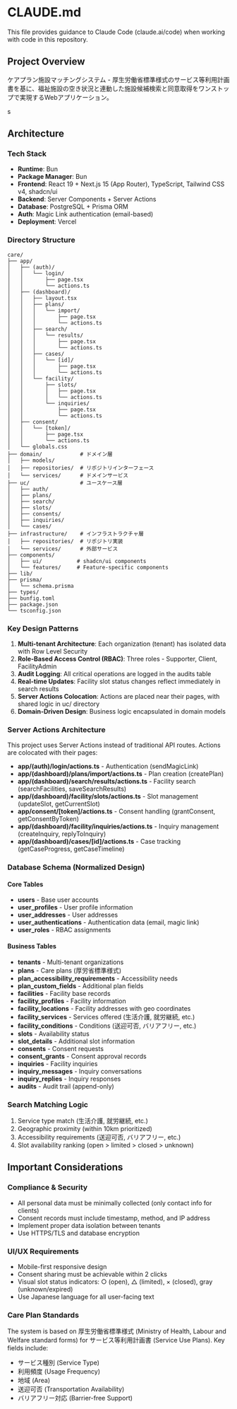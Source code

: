 # CLAUDE.md

This file provides guidance to Claude Code (claude.ai/code) when working with code in this repository.

## Project Overview

ケアプラン施設マッチングシステム - 厚生労働省標準様式のサービス等利用計画書を基に、福祉施設の空き状況と連動した施設候補検索と同意取得をワンストップで実現するWebアプリケーション。

s
## Architecture

### Tech Stack
- **Runtime**: Bun
- **Package Manager**: Bun
- **Frontend**: React 19 + Next.js 15 (App Router), TypeScript, Tailwind CSS v4, shadcn/ui
- **Backend**: Server Components + Server Actions
- **Database**: PostgreSQL + Prisma ORM
- **Auth**: Magic Link authentication (email-based)
- **Deployment**: Vercel

### Directory Structure
```
care/
├── app/
│   ├── (auth)/
│   │   └── login/
│   │       ├── page.tsx
│   │       └── actions.ts
│   ├── (dashboard)/
│   │   ├── layout.tsx
│   │   ├── plans/
│   │   │   └── import/
│   │   │       ├── page.tsx
│   │   │       └── actions.ts
│   │   ├── search/
│   │   │   └── results/
│   │   │       ├── page.tsx
│   │   │       └── actions.ts
│   │   ├── cases/
│   │   │   └── [id]/
│   │   │       ├── page.tsx
│   │   │       └── actions.ts
│   │   └── facility/
│   │       ├── slots/
│   │       │   ├── page.tsx
│   │       │   └── actions.ts
│   │       └── inquiries/
│   │           ├── page.tsx
│   │           └── actions.ts
│   ├── consent/
│   │   └── [token]/
│   │       ├── page.tsx
│   │       └── actions.ts
│   └── globals.css
├── domain/            # ドメイン層
│   ├── models/
│   ├── repositories/  # リポジトリインターフェース
│   └── services/      # ドメインサービス
├── uc/                # ユースケース層
│   ├── auth/
│   ├── plans/
│   ├── search/
│   ├── slots/
│   ├── consents/
│   ├── inquiries/
│   └── cases/
├── infrastructure/    # インフラストラクチャ層
│   ├── repositories/  # リポジトリ実装
│   └── services/      # 外部サービス
├── components/
│   ├── ui/           # shadcn/ui components
│   └── features/     # Feature-specific components
├── lib/
├── prisma/
│   └── schema.prisma
├── types/
├── bunfig.toml
├── package.json
└── tsconfig.json
```

### Key Design Patterns

1. **Multi-tenant Architecture**: Each organization (tenant) has isolated data with Row Level Security
2. **Role-Based Access Control (RBAC)**: Three roles - Supporter, Client, FacilityAdmin
3. **Audit Logging**: All critical operations are logged in the audits table
4. **Real-time Updates**: Facility slot status changes reflect immediately in search results
5. **Server Actions Colocation**: Actions are placed near their pages, with shared logic in uc/ directory
6. **Domain-Driven Design**: Business logic encapsulated in domain models

### Server Actions Architecture

This project uses Server Actions instead of traditional API routes. Actions are colocated with their pages:

- **app/(auth)/login/actions.ts** - Authentication (sendMagicLink)
- **app/(dashboard)/plans/import/actions.ts** - Plan creation (createPlan)
- **app/(dashboard)/search/results/actions.ts** - Facility search (searchFacilities, saveSearchResults)
- **app/(dashboard)/facility/slots/actions.ts** - Slot management (updateSlot, getCurrentSlot)
- **app/consent/[token]/actions.ts** - Consent handling (grantConsent, getConsentByToken)
- **app/(dashboard)/facility/inquiries/actions.ts** - Inquiry management (createInquiry, replyToInquiry)
- **app/(dashboard)/cases/[id]/actions.ts** - Case tracking (getCaseProgress, getCaseTimeline)

### Database Schema (Normalized Design)

#### Core Tables
- **users** - Base user accounts
- **user_profiles** - User profile information
- **user_addresses** - User addresses
- **user_authentications** - Authentication data (email, magic link)
- **user_roles** - RBAC assignments

#### Business Tables
- **tenants** - Multi-tenant organizations
- **plans** - Care plans (厚労省標準様式)
- **plan_accessibility_requirements** - Accessibility needs
- **plan_custom_fields** - Additional plan fields
- **facilities** - Facility base records
- **facility_profiles** - Facility information
- **facility_locations** - Facility addresses with geo coordinates
- **facility_services** - Services offered (生活介護, 就労継続, etc.)
- **facility_conditions** - Conditions (送迎可否, バリアフリー, etc.)
- **slots** - Availability status
- **slot_details** - Additional slot information
- **consents** - Consent requests
- **consent_grants** - Consent approval records
- **inquiries** - Facility inquiries
- **inquiry_messages** - Inquiry conversations
- **inquiry_replies** - Inquiry responses
- **audits** - Audit trail (append-only)

### Search Matching Logic
1. Service type match (生活介護, 就労継続, etc.)
2. Geographic proximity (within 10km prioritized)
3. Accessibility requirements (送迎可否, バリアフリー, etc.)
4. Slot availability ranking (open > limited > closed > unknown)

## Important Considerations

### Compliance & Security
- All personal data must be minimally collected (only contact info for clients)
- Consent records must include timestamp, method, and IP address
- Implement proper data isolation between tenants
- Use HTTPS/TLS and database encryption

### UI/UX Requirements
- Mobile-first responsive design
- Consent sharing must be achievable within 2 clicks
- Visual slot status indicators: ○ (open), △ (limited), × (closed), gray (unknown/expired)
- Use Japanese language for all user-facing text

### Care Plan Standards
The system is based on 厚生労働省標準様式 (Ministry of Health, Labour and Welfare standard forms) for サービス等利用計画書 (Service Use Plans). Key fields include:
- サービス種別 (Service Type)
- 利用頻度 (Usage Frequency)
- 地域 (Area)
- 送迎可否 (Transportation Availability)
- バリアフリー対応 (Barrier-free Support)